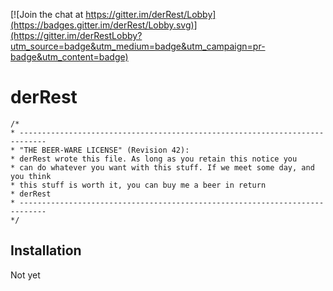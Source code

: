 [![Join the chat at https://gitter.im/derRest/Lobby](https://badges.gitter.im/derRest/Lobby.svg)](https://gitter.im/derRestLobby?utm_source=badge&utm_medium=badge&utm_campaign=pr-badge&utm_content=badge)
# derRest
````
/*
* ----------------------------------------------------------------------------
* "THE BEER-WARE LICENSE" (Revision 42):
* derRest wrote this file. As long as you retain this notice you
* can do whatever you want with this stuff. If we meet some day, and you think
* this stuff is worth it, you can buy me a beer in return
* derRest
* ----------------------------------------------------------------------------
*/
````

## Installation

Not yet
